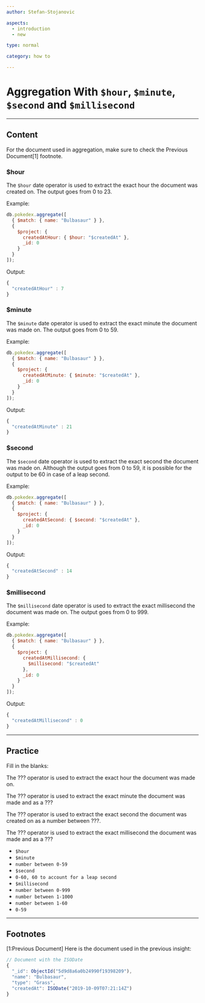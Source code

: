 ```yaml
---
author: Stefan-Stojanovic

aspects:
  - introduction
  - new

type: normal

category: how to

---
```


# Aggregation With `$hour`, `$minute`, `$second` and `$millisecond`

---
## Content

For the document used in aggregation, make sure to check the Previous Document[1] footnote.

### $hour

The `$hour` date operator is used to extract the exact hour the document was created on. The output goes from 0 to 23.

Example:
```js
db.pokedex.aggregate([
  { $match: { name: "Bulbasaur" } },
  {
    $project: {
      createdAtHour: { $hour: "$createdAt" },
      _id: 0
    }
  }
]);

```

Output:
```js
{ 
  "createdAtHour" : 7 
}
```

### $minute

The `$minute` date operator is used to extract the exact minute the document was made on. The output goes from 0 to 59.

Example:
```js
db.pokedex.aggregate([
  { $match: { name: "Bulbasaur" } },
  {
    $project: {
      createdAtMinute: { $minute: "$createdAt" },
      _id: 0
    }
  }
]);

```
Output:
```js
{ 
  "createdAtMinute" : 21 
}
```

### $second

The `$second` date operator is used to extract the exact second the document was made on. Although the output goes from 0 to 59, it is possible for the output to be 60 in case of a leap second.

Example:
```js
db.pokedex.aggregate([
  { $match: { name: "Bulbasaur" } },
  {
    $project: {
      createdAtSecond: { $second: "$createdAt" },
      _id: 0
    }
  }
]);

```
Output:
```js
{ 
  "createdAtSecond" : 14 
}
```

### $millisecond

The `$millisecond` date operator is used to extract the exact millisecond the document was made on. The output goes from 0 to 999.

Example:
```js
db.pokedex.aggregate([
  { $match: { name: "Bulbasaur" } },
  {
    $project: {
      createdAtMillisecond: {
        $millisecond: "$createdAt"
      },
      _id: 0
    }
  }
]);

```

Output:
```js
{ 
  "createdAtMillisecond" : 0 
}
```

---
## Practice

Fill in the blanks:

The ??? operator is used to extract the exact hour the document was made on.

The ??? operator is used to extract the exact minute the document was made and as a ???

The ??? operator is used to extract the exact second the document was created on as a number between ???.

The ??? operator is used to extract the exact millisecond the document was made and as a ???


* `$hour`
* `$minute`
* `number between 0-59`
* `$second`
* `0-60, 60 to account for a leap second`
* `$millisecond`
* `number between 0-999`
* `number between 1-1000`
* `number between 1-60`
* `0-59`

---
## Footnotes

[1:Previous Document]
Here is the document used in the previous insight:
```javascript
// Document with the ISODate
{ 
  "_id": ObjectId("5d9d8a6a0b24990f19398209"),
  "name": "Bulbasaur",
  "type": "Grass",
  "createdAt": ISODate("2019-10-09T07:21:14Z")
}
```
